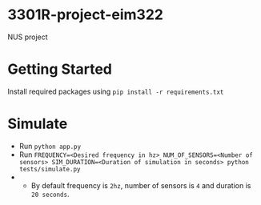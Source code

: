 # 3301R-project-eim322

NUS project

# Getting Started

Install required packages using `pip install -r requirements.txt`

# Simulate

- Run `python app.py`
- Run `FREQUENCY=<Desired frequency in hz> NUM_OF_SENSORS=<Number of sensors> SIM_DURATION=<Duration of simulation in seconds> python tests/simulate.py`
- - By default frequency is `2hz`, number of sensors is `4` and duration is `20 seconds`.
